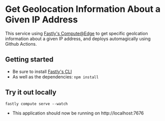 # Get Geolocation Information About a Given IP Address

This service using [Fastly's Compute@Edge](https://developer.fastly.com/learning/compute/) to get specific geolcation information about a given IP address, and deploys automagically using Github Actions.

## Getting started

- Be sure to install [Fastly's CLI](https://developer.fastly.com/learning/tools/cli/)
- As well as the dependencies: `npm install`

## Try it out locally

`fastly compute serve --watch`
- This application should now be running on http://localhost:7676
